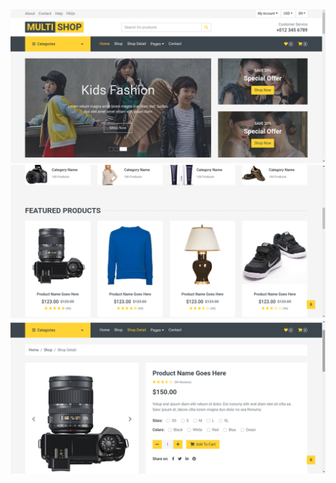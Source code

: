 <img src="SCREEN111.png" width="700" align="cener" >
<img src="SCREEN222.png" width="700" align="cener" >
<img src="SCREEN322.png.png" width="700" align="cener" >
